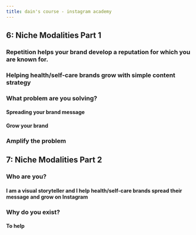 ```yaml
---
title: dain's course - instagram academy
---
```


## **6: Niche Modalities Part 1**
### Repetition helps your brand develop a reputation for which you are known for.
### Helping health/self-care brands grow with simple content strategy
### What problem are you solving?
#### Spreading your brand message
#### Grow your brand
### Amplify the problem
## **7: Niche Modalities Part 2**
### Who are you?
#### I am a visual storyteller and I help health/self-care brands spread their message and grow on Instagram
### Why do you exist?
#### To help
